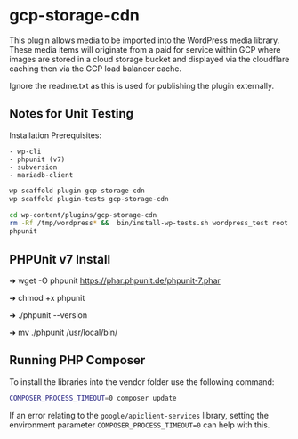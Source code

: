 # gcp-storage-cdn

This plugin allows media to be imported into the WordPress media library. These media items will originate from a paid for service within GCP where images are stored in a cloud storage bucket and displayed via the cloudflare caching then via the GCP load balancer cache.

Ignore the readme.txt as this is used for publishing the plugin externally.

## Notes for Unit Testing

Installation Prerequisites:
```text
- wp-cli
- phpunit (v7)
- subversion
- mariadb-client
```

```bash
wp scaffold plugin gcp-storage-cdn
wp scaffold plugin-tests gcp-storage-cdn
```

```bash
cd wp-content/plugins/gcp-storage-cdn
rm -Rf /tmp/wordpress* &&  bin/install-wp-tests.sh wordpress_test root 'you-password-here' localhost latest
phpunit
```

## PHPUnit v7 Install

➜ wget -O phpunit https://phar.phpunit.de/phpunit-7.phar

➜ chmod +x phpunit

➜ ./phpunit --version

➜ mv ./phpunit /usr/local/bin/

## Running PHP Composer

To install the libraries into the vendor folder use the following command:

```bash
COMPOSER_PROCESS_TIMEOUT=0 composer update
```

If an error relating to the `google/apiclient-services` library, setting the environment parameter `COMPOSER_PROCESS_TIMEOUT=0` can help with this.
